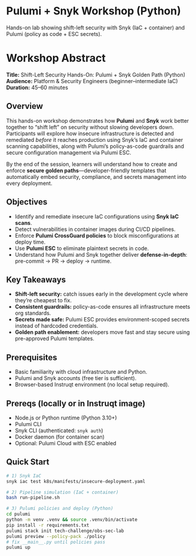 # Pulumi + Snyk Workshop (Python)

Hands-on lab showing shift-left security with Snyk (IaC + container) and Pulumi (policy as code + ESC secrets).

# Workshop Abstract  
**Title:** Shift-Left Security Hands-On: Pulumi + Snyk Golden Path (Python)  
**Audience:** Platform & Security Engineers (beginner–intermediate IaC)  
**Duration:** 45–60 minutes  

## Overview  
This hands-on workshop demonstrates how **Pulumi** and **Snyk** work better together to “shift left” on security without slowing developers down. Participants will explore how insecure infrastructure is detected and remediated *before* it reaches production using Snyk’s IaC and container scanning capabilities, along with Pulumi’s policy-as-code guardrails and secure configuration management via Pulumi ESC.  

By the end of the session, learners will understand how to create and enforce **secure golden paths**—developer-friendly templates that automatically embed security, compliance, and secrets management into every deployment.  

## Objectives  
- Identify and remediate insecure IaC configurations using **Snyk IaC scans**.  
- Detect vulnerabilities in container images during CI/CD pipelines.  
- Enforce **Pulumi CrossGuard policies** to block misconfigurations at deploy time.  
- Use **Pulumi ESC** to eliminate plaintext secrets in code.  
- Understand how Pulumi and Snyk together deliver **defense-in-depth**: pre-commit → PR → deploy → runtime.  

## Key Takeaways  
- **Shift-left security:** catch issues early in the development cycle where they’re cheapest to fix.  
- **Consistent guardrails:** policy-as-code ensures all infrastructure meets org standards.  
- **Secrets made safe:** Pulumi ESC provides environment-scoped secrets instead of hardcoded credentials.  
- **Golden path enablement:** developers move fast and stay secure using pre-approved Pulumi templates.  

## Prerequisites  
- Basic familiarity with cloud infrastructure and Python.  
- Pulumi and Snyk accounts (free tier is sufficient).  
- Browser-based Instruqt environment (no local setup required).  


## Prereqs (locally or in Instruqt image)
- Node.js or Python runtime (Python 3.10+)
- Pulumi CLI
- Snyk CLI (authenticated: `snyk auth`)
- Docker daemon (for container scan)
- Optional: Pulumi Cloud with ESC enabled

## Quick Start
```bash
# 1) Snyk IaC
snyk iac test k8s/manifests/insecure-deployment.yaml

# 2) Pipeline simulation (IaC + container)
bash run-pipeline.sh

# 3) Pulumi policies and deploy (Python)
cd pulumi
python -m venv .venv && source .venv/bin/activate
pip install -r requirements.txt
pulumi stack init tech-challenge/obs-sec-lab
pulumi preview --policy-pack ./policy
# fix __main__.py until policies pass
pulumi up

